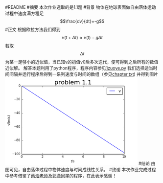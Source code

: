 ﻿#README
#摘要
  本次作业选取的是1.1题
#背景
  物体在地球表面做自由落体运动过程中速度满方程足$$\frac{dv}{dt}=-g$$
#正文
  根据欧拉方法我们得到$$v(t+\Delta t)≈v(t)-g\Delta t$$
  若取$$\Delta t$$为某一足够小的近似值，当已知v的初值v0后多次迭代，便可得到之后所有的数值近似解。
  解答本题利用了python程序，程序内容参见[1zuoye.py](https://github.com/1098605130/computationalphysics_N2013301020058/blob/master/chapter1/1zuoye.py)
  我们选择适当时间间隔并运行程序后得到一系列速度与时间的数组（参见[chapter.txt](https://github.com/1098605130/computationalphysics_N2013301020058/blob/master/chapter1/chapter1.txt))
  并得到图片
  ![](https://raw.githubusercontent.com/1098605130/computationalphysics_N2013301020058/master/chapter1/chapter1.png)
#结论
由图可见，自由落体过程中物体速度与时间成线性关系。
#致谢
本次作业完成过程中参考借鉴了[蔡浩老师](https://github.com/caihao/computational_physics_whu/blob/master/chapter1/rr.py)及[郭潇同学](https://github.com/guoxiaowhu/computationalphysics_N2013301020099/blob/master/chapter1.py)的程序，在此表示感谢！
  




